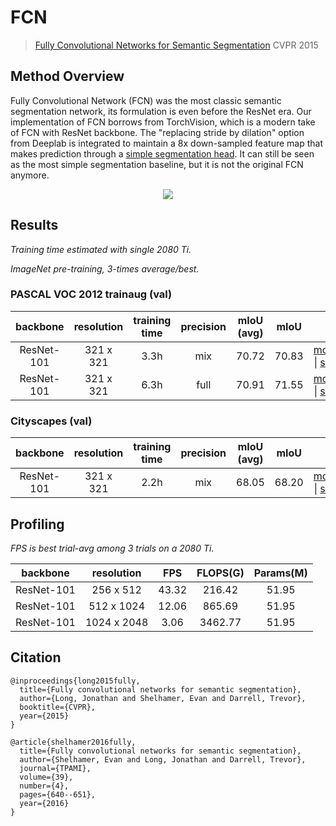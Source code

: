 # FCN

> [Fully Convolutional Networks for Semantic Segmentation](https://arxiv.org/abs/1605.06211) CVPR 2015

## Method Overview

Fully Convolutional Network (FCN) was the most classic semantic segmentation network, its formulation is even before the ResNet era. Our implementation of FCN borrows from TorchVision, which is a modern take of FCN with ResNet backbone. The "replacing stride by dilation" option from Deeplab is integrated to maintain a 8x down-sampled feature map that makes prediction through a [simple segmentation head](/utils/models/segmentation/fcn.py). It can still be seen as the most simple segmentation baseline, but it is not the original FCN anymore.

<div align=center>
<img src="https://user-images.githubusercontent.com/32259501/158007622-819f07d2-0a4c-4481-9fdf-10da1e5da8d4.png"/>
</div>

## Results

*Training time estimated with single 2080 Ti.*

*ImageNet pre-training, 3-times average/best.*

### PASCAL VOC 2012 trainaug (val)

| backbone | resolution | training time | precision | mIoU (avg) | mIoU | |
| :---: | :---: | :---: | :---: | :---: | :---: | :---: |
| ResNet-101 | 321 x 321 | 3.3h | mix | 70.72 | 70.83 | [model](https://drive.google.com/file/d/1SIIpApBdL0wXanlLeLWBSJJmX3AYLBnf/view?usp=sharing) \| [shell](/tools/shells/fcn_pascalvoc_321x321.sh) |
| ResNet-101 | 321 x 321 | 6.3h | full | 70.91 | 71.55 | [model](https://drive.google.com/file/d/1ZunsGFjXxSIwR8Blckyk-Ils6IdhSqV1/view?usp=sharing) \| [shell](/tools/shells/fcn_pascalvoc_321x321_fp32.sh) |

### Cityscapes (val)

| backbone | resolution | training time | precision | mIoU (avg) | mIoU | |
| :---: | :---: | :---: | :---: | :---: | :---: | :---: |
| ResNet-101 | 321 x 321 | 2.2h | mix | 68.05 | 68.20 | [model](https://drive.google.com/file/d/1zT-lBElfkD1Sratu4WYiTCRU9PF16lLj/view?usp=sharing) \| [shell](/tools/shells/fcn_cityscapes_256x512.sh) |

## Profiling

*FPS is best trial-avg among 3 trials on a 2080 Ti.*

| backbone | resolution | FPS | FLOPS(G) | Params(M) |
| :---: | :---: | :---: | :---: | :---: |
| ResNet-101 | 256 x 512 | 43.32 | 216.42 | 51.95 |
| ResNet-101 | 512 x 1024 | 12.06 | 865.69 | 51.95 |
| ResNet-101 | 1024 x 2048 | 3.06 | 3462.77 | 51.95 |

## Citation

```
@inproceedings{long2015fully,
  title={Fully convolutional networks for semantic segmentation},
  author={Long, Jonathan and Shelhamer, Evan and Darrell, Trevor},
  booktitle={CVPR},
  year={2015}
}

@article{shelhamer2016fully,
  title={Fully convolutional networks for semantic segmentation},
  author={Shelhamer, Evan and Long, Jonathan and Darrell, Trevor},
  journal={TPAMI},
  volume={39},
  number={4},
  pages={640--651},
  year={2016}
}
```
